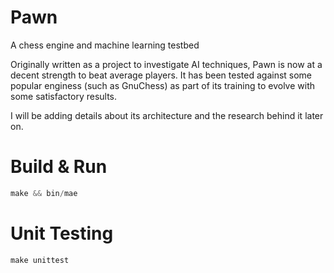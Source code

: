 # Pawn
A chess engine and machine learning testbed

Originally written as a project to investigate AI techniques, Pawn is now at a decent strength to beat average players. It has been tested against some popular enginess (such as GnuChess) as part of its training to evolve with some satisfactory results.

I will be adding details about its architecture and the research behind it later on.

# Build & Run
```c++
make && bin/mae
```

# Unit Testing
```c++
make unittest
```
